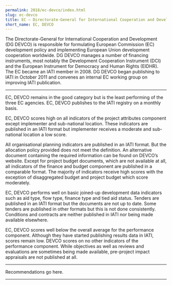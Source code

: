 ```yaml
---
permalink: 2018/ec-devco/index.html
slug: ec-devco
title: EC – Directorate-General for International Cooperation and Development (DG DEVCO)
short_name: EC, DEVCO
---
```


The Directorate-General for International Cooperation and Development (DG DEVCO) is responsible for formulating European Commission (EC) development policy and implementing European Union development cooperation worldwide. DG DEVCO manages a number of financing instruments, most notably the Development Cooperation Instrument (DCI) and the European Instrument for Democracy and Human Rights (EIDHR). The EC became an IATI member in 2008. DG DEVCO began publishing to IATI in October 2011 and convenes an internal EC working group on improving IATI publication. 

---

EC, DEVCO remains in the good category but is the least performing of the three EC agencies. 
EC, DEVCO publishes to the IATI registry on a monthly basis. 

EC, DEVCO scores high on all indicators of the project attributes component except implementer and sub-national location. These indicators are published in an IATI format but implementer receives a moderate and sub-national location a low score. 

All organisational planning indicators are published in an IATI format. But the allocation policy provided does not meet the definition. An alternative document containing the required information can be found on DEVCO’s website. 
Except for project budget documents, which are not available at all, all indicators of the finance and budget component are published in a comparable format. The majority of indicators receive high scores with the exception of disaggregated budget and project budget which score moderately. 

EC, DEVCO performs well on basic joined-up development data indicators such as aid type, flow type, finance type and tied aid status. Tenders are published in an IATI format but the documents are not up to date. Some tenders are published in other formats but this is not done consistently. Conditions and contracts are neither published in IATI nor being made available elsewhere.

EC, DEVCO scores well below the overall average for the performance component. Although they have started publishing results data in IATI, scores remain low. DEVCO scores on no other indicators of the performance component. While objectives as well as reviews and evaluations are sometimes being made available, pre-project impact appraisals are not published at all. 


---

Recommendations go here.

---
